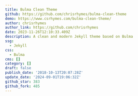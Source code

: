 ```yaml
---
title: Bulma Clean Theme
github: https://github.com/chrisrhymes/bulma-clean-theme
demo: https://www.csrhymes.com/bulma-clean-theme/
author: chrisrhymes
author_link: https://github.com/chrisrhymes
date: 2023-11-26T12:10:33.409Z
description: A clean and modern Jekyll theme based on Bulma
ssg:
  - Jekyll
css:
  - Bulma
cms: []
category: []
draft: false
publish_date: '2018-10-13T20:07:28Z'
update_date: '2024-09-01T19:06:32Z'
github_star: 383
github_fork: 485
---
```


